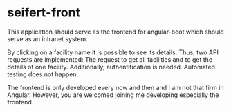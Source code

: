 # seifert-front

This application should serve as the frontend for angular-boot which should serve as an intranet system.

By clicking on a facility name it is possible to see its details. Thus, two API requests are implemented: The request to get all facilities and to get the details of one facility. Additionally, authentification is needed. Automated testing does not happen.

The frontend is only developed every now and then and I am not that firm in Angular. However, you are welcomed joining me developing especially the frontend. 
